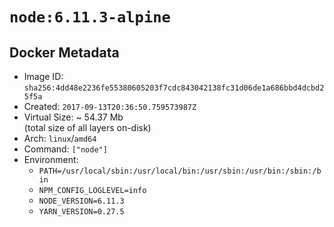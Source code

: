 # `node:6.11.3-alpine`

## Docker Metadata

- Image ID: `sha256:4dd48e2236fe55380605203f7cdc843042138fc31d06de1a686bbd4dcbd25f5a`
- Created: `2017-09-13T20:36:50.759573987Z`
- Virtual Size: ~ 54.37 Mb  
  (total size of all layers on-disk)
- Arch: `linux`/`amd64`
- Command: `["node"]`
- Environment:
  - `PATH=/usr/local/sbin:/usr/local/bin:/usr/sbin:/usr/bin:/sbin:/bin`
  - `NPM_CONFIG_LOGLEVEL=info`
  - `NODE_VERSION=6.11.3`
  - `YARN_VERSION=0.27.5`
